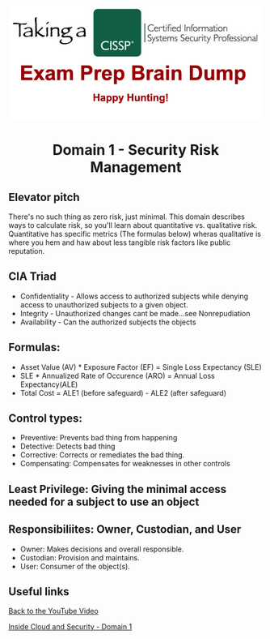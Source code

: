 ![Logo](https://github.com/n1cfury/takinacissp/blob/master/branding.png?raw=true)

# <p align=center>Domain 1 - Security Risk Management</p>

## Elevator pitch
There's no such thing as zero risk, just minimal. This domain describes ways to calculate risk, so you'll learn about quantitative vs. qualitative risk. Quantitative has specific metrics (The formulas below) wheras qualitative is where you hem and haw about less tangible risk factors like public reputation.

## CIA Triad
- Confidentiality - Allows access to authorized subjects while denying access to unauthorized subjects to a given object.
- Integrity - Unauthorized changes cant be made...see Nonrepudiation
- Availability - Can the authorized subjects the objects

## Formulas:
- Asset Value (AV) * Exposure Factor (EF) = Single Loss Expectancy (SLE)
- SLE * Annualized Rate of Occurence (ARO) = Annual Loss Expectancy(ALE)
- Total Cost = ALE1 (before safeguard) - ALE2 (after safeguard)

## Control types:
- Preventive: Prevents bad thing from happening
- Detective: Detects bad thing
- Corrective: Corrects or remediates the bad thing.
- Compensating: Compensates for weaknesses in other controls

## Least Privilege: Giving the minimal access needed for a subject to use an object

## Responsibiliites: Owner, Custodian, and User
- Owner: Makes decisions and overall responsible.
- Custodian: Provision and maintains.
- User: Consumer of the object(s).

## Useful links
[Back to the YouTube Video](https://youtu.be/bWQffGAfUBI)

[Inside Cloud and Security - Domain 1](https://www.youtube.com/watch?v=iArcmcGPp7k)
